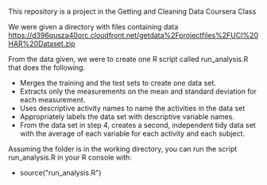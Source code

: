 This repository is a project in the Getting and Cleaning Data Coursera Class

We were given a directory with files containing data https://d396qusza40orc.cloudfront.net/getdata%2Fprojectfiles%2FUCI%20HAR%20Dataset.zip

From the data given, we were to create one R script called run_analysis.R that does the following. 
* Merges the training and the test sets to create one data set.
* Extracts only the measurements on the mean and standard deviation for each measurement. 
* Uses descriptive activity names to name the activities in the data set
* Appropriately labels the data set with descriptive variable names. 
* From the data set in step 4, creates a second, independent tidy data set with the average of each variable for each activity and each subject.


Assuming the folder is in the working directory, you can run the script run_analysis.R  in your R console with:
* source("run_analysis.R")